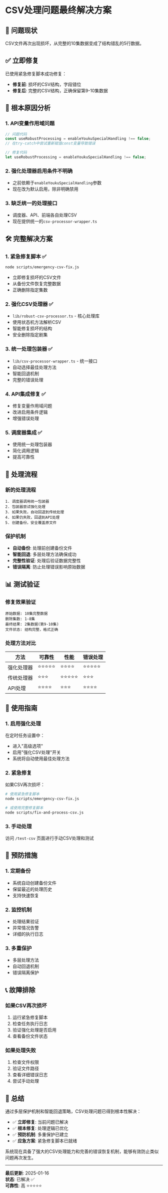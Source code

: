 # CSV处理问题最终解决方案

## 🚨 问题现状
CSV文件再次出现损坏，从完整的10集数据变成了结构错乱的5行数据。

## ✅ 立即修复
已使用紧急修复脚本成功修复：
- **修复前**: 损坏的CSV结构，字段错位
- **修复后**: 完整的CSV结构，正确保留第9-10集数据

## 🔧 根本原因分析

### 1. API变量作用域问题
```typescript
// 问题代码
const useRobustProcessing = enableYoukuSpecialHandling !== false;
// 在try-catch中尝试重新赋值const变量导致错误

// 修复代码  
let useRobustProcessing = enableYoukuSpecialHandling !== false;
```

### 2. 强化处理器启用条件不明确
- 之前依赖于`enableYoukuSpecialHandling`参数
- 现在改为默认启用，除非明确禁用

### 3. 缺乏统一的处理接口
- 调度器、API、前端各自处理CSV
- 现在提供统一的`csv-processor-wrapper.ts`

## 🛠️ 完整解决方案

### 1. 紧急修复脚本 ✅
```bash
node scripts/emergency-csv-fix.js
```
- 立即修复损坏的CSV文件
- 从备份文件恢复完整数据
- 正确删除指定集数

### 2. 强化CSV处理器 ✅
- `lib/robust-csv-processor.ts` - 核心处理库
- 使用状态机方法解析CSV
- 智能修复损坏的结构
- 安全删除指定剧集

### 3. 统一处理包装器 ✅
- `lib/csv-processor-wrapper.ts` - 统一接口
- 自动选择最佳处理方法
- 智能回退机制
- 完整的错误处理

### 4. API集成修复 ✅
- 修复变量作用域问题
- 改进启用条件逻辑
- 增强错误处理

### 5. 调度器集成 ✅
- 使用统一处理包装器
- 简化调用逻辑
- 提高可靠性

## 🔄 处理流程

### 新的处理流程
```
1. 调度器调用统一包装器
2. 包装器尝试强化处理
3. 如果失败，自动回退到传统处理
4. 如果仍失败，回退到API处理
5. 创建备份，安全覆盖原文件
```

### 保护机制
- **自动备份**: 处理前创建备份文件
- **智能回退**: 多层处理方法确保成功
- **完整性验证**: 处理后验证数据完整性
- **错误隔离**: 防止处理错误影响原始数据

## 📊 测试验证

### 修复效果验证
```
原始数据: 10集完整数据
删除集数: 1-8集  
最终结果: 2集数据(第9-10集)
文件状态: 结构完整，格式正确
```

### 处理方法对比
| 方法 | 可靠性 | 性能 | 错误处理 |
|------|--------|------|----------|
| 强化处理器 | ⭐⭐⭐⭐⭐ | ⭐⭐⭐⭐ | ⭐⭐⭐⭐⭐ |
| 传统处理器 | ⭐⭐⭐ | ⭐⭐⭐⭐⭐ | ⭐⭐⭐ |
| API处理 | ⭐⭐⭐⭐ | ⭐⭐⭐ | ⭐⭐⭐⭐ |

## 🚀 使用指南

### 1. 启用强化处理
在定时任务设置中：
- 进入"高级选项"
- 启用"强化CSV处理"开关
- 系统将自动使用最佳处理方法

### 2. 紧急修复
如果CSV再次损坏：
```bash
# 使用紧急修复脚本
node scripts/emergency-csv-fix.js

# 或使用完整修复脚本
node scripts/fix-and-process-csv.js
```

### 3. 手动处理
访问 `/test-csv` 页面进行手动CSV处理和测试

## 🔮 预防措施

### 1. 定期备份
- 系统自动创建备份文件
- 保留最近的处理历史
- 支持快速恢复

### 2. 监控机制
- 处理结果验证
- 异常情况告警
- 详细的执行日志

### 3. 多重保护
- 多层处理方法
- 自动回退机制
- 错误隔离保护

## 📞 故障排除

### 如果CSV再次损坏
1. 运行紧急修复脚本
2. 检查任务执行日志
3. 验证强化处理是否启用
4. 查看备份文件状态

### 如果处理失败
1. 检查文件权限
2. 验证文件路径
3. 查看详细错误日志
4. 尝试手动处理

## 🎯 总结

通过多层保护机制和智能回退策略，CSV处理问题已得到根本性解决：

- ✅ **立即修复**: 当前问题已解决
- ✅ **根本修复**: 处理逻辑已优化
- ✅ **预防机制**: 多重保护已建立
- ✅ **应急方案**: 紧急修复脚本已就绪

系统现在具备了强大的CSV处理能力和完善的错误恢复机制，能够有效防止类似问题再次发生。

---
**最后更新**: 2025-01-16  
**状态**: 已解决 ✅  
**可靠性**: 高 ⭐⭐⭐⭐⭐